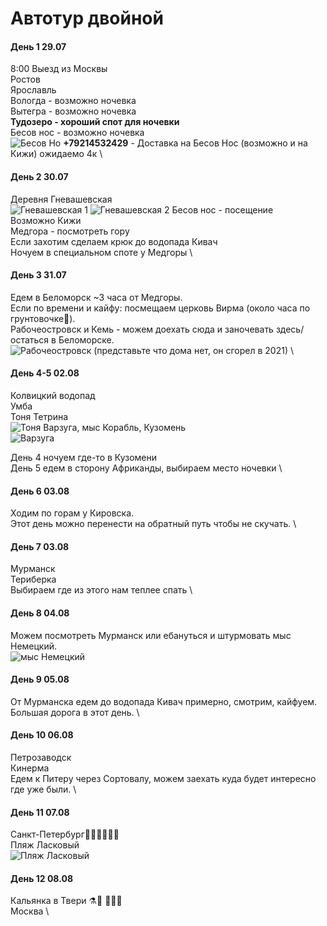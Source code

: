 # Автотур двойной

#### День 1 29.07
8:00 Выезд из Москвы \
Ростов \
Ярославль \
Вологда - возможно ночевка \
Вытегра - возможно ночевка \
**Тудозеро - хороший спот для ночевки** \
Бесов нос - возможно ночевка \
![Бесов Но](https://core-pht-proxy.maps.yandex.ru/v1/photos/download?photo_id=eh5fLe5YmCkyL93UdxD1bQ&image_size=X5L)
**+79214532429** - Доставка на Бесов Нос (возможно и на Кижи) ожидаемо 4к \

#### День 2 30.07

Деревня Гневашевская \
![Гневашевская 1](https://core-pht-proxy.maps.yandex.ru/v1/photos/download?photo_id=P3oScJWKbut3j-nVrNpfzg&image_size=XXL)
![Гневашевская 2](https://core-pht-proxy.maps.yandex.ru/v1/photos/download?photo_id=i2QH0aPp9VNN_SSP52GXtA&image_size=XL)
Бесов нос - посещение \
Возможно Кижи \
Медгора - посмотреть гору \
Если захотим сделаем крюк до водопада Кивач \
Ночуем в специальном споте у Медгоры \

#### День 3 31.07
Едем в Беломорск ~3 часа от Медгоры. \
Если по времени и кайфу: посмещаем церковь Вирма (около часа по грунтовочке🤤). \
Рабочеостровск и Кемь - можем доехать сюда и заночевать здесь/остаться в Беломорске. \
![Рабочеостровск](https://core-pht-proxy.maps.yandex.ru/v1/photos/download?photo_id=hyRU4PMu-9VWlJarZEqkrw&image_size=X5L)
(представьте что дома нет, он сгорел в 2021) \

#### День 4-5 02.08
Колвицкий водопад \
Умба \
Тоня Тетрина \
![Тоня](https://pp.userapi.com/c837427/v837427117/5fd32/lH6GVkvXs1w.jpg)
Варзуга, мыс Корабль, Кузомень \
![Варзуга](https://i.mycdn.me/i?r=AzEPZsRbOZEKgBhR0XGMT1RkgGNC3xckapzgg5cF_3-5V6aKTM5SRkZCeTgDn6uOyic)

День 4 ночуем где-то в Кузомени \
День 5 едем в сторону Африканды, выбираем место ночевки \

#### День 6 03.08
Ходим по горам у Кировска. \
Этот день можно перенести на обратный путь чтобы не скучать. \

#### День 7 03.08
Мурманск \
Териберка \
Выбираем где из этого нам теплее спать \

#### День 8 04.08
Можем посмотреть Мурманск или ебануться и штурмовать мыс Немецкий. \
![мыс Немецкий](https://a.d-cd.net/6f4a8c04k298-960.jpg)

#### День 9 05.08
От Мурманска едем до водопада Кивач примерно, смотрим, кайфуем. Большая дорога в этот день. \

#### День 10 06.08
Петрозаводск \
Кинерма \
Едем к Питеру через Сортовалу, можем заехать куда будет интересно где уже были. \

#### День 11 07.08
Санкт-Петербург🧙‍♂️🧙‍♂️🧙‍♂️ \
Пляж Ласковый \
![Пляж Ласковый](https://st28.styapokupayu.ru/images/blog_post_images/000/325/051_original.jpg)

#### День 12 08.08
Кальянка в Твери ⚗️🗿 💨💨💨 \
Москва \
